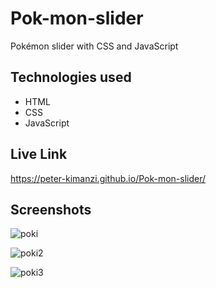 # Pok-mon-slider

Pokémon slider with CSS and JavaScript

## Technologies used

* HTML
* CSS
* JavaScript

## Live Link

https://peter-kimanzi.github.io/Pok-mon-slider/

## Screenshots

![poki](https://github.com/peter-kimanzi/Pok-mon-slider/assets/71552773/fe80a9e7-2dbb-4c31-be27-2a528ab1f686)

![poki2](https://github.com/peter-kimanzi/Pok-mon-slider/assets/71552773/e876dacf-6b3e-4b72-a4f0-f570a1805fb5)

![poki3](https://github.com/peter-kimanzi/Pok-mon-slider/assets/71552773/7a2cfe0d-29e1-4065-b8b6-85ce22bac8f5)
